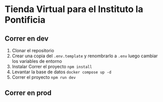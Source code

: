 # Tienda Virtual para el Instituto la Pontificia

## Correr en dev
1. Clonar el repositorio
2. Crear una copia del ```.env.template``` y renombrarlo a ```.env``` luego cambiar los variables de entorno
2. Instalar Correr el proyecto ```npm install```
3. Levantar la base de datos ```docker compose up -d```
4. Correr el proyecto ```npm run dev```

## Correr en prod
